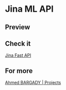 # Jina ML API

## Preview

## Check it

[Jina Fast API]()

## For more

[Ahmed BARGADY | Projects](https://ahmedbargady.me/projects)
